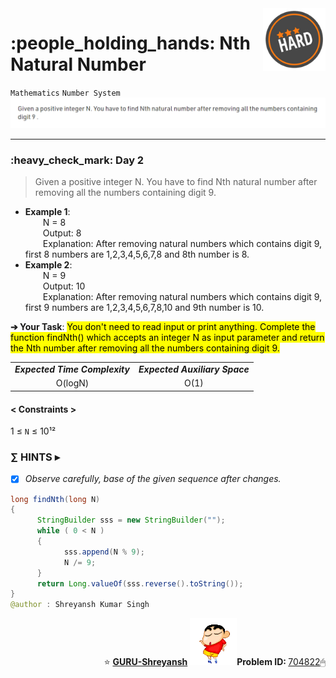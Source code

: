 <img align='right' src="https://github.com/guru-shreyansh/GeeksforGeeks-30-Days-of-Code/blob/main/!DOC!/Hard%231.png" width="100">
<h1>:people_holding_hands: Nth Natural Number</h1>

`Mathematics`
`Number System`
<img align='centre' src="https://github.com/guru-shreyansh/GeeksforGeeks-30-Days-of-Code/blob/main/Day%3C02%3E/D02.png">
________________________________________________________________________________________________________________________________________________________
<h3>:heavy_check_mark: Day 2</h3>
<blockquote>Given a positive integer N. You have to find Nth natural number after removing all the numbers containing digit 9.</blockquote>

* **Example 1**:<br>
&emsp;&emsp;N = 8<br>
&emsp;&emsp;Output: 8<br>
&emsp;&emsp;Explanation: After removing natural numbers which contains digit 9, first 8 numbers are 1,2,3,4,5,6,7,8 and 8th number is 8.<br>
* **Example 2**:<br>
&emsp;&emsp;N = 9<br>
&emsp;&emsp;Output: 10<br>
&emsp;&emsp;Explanation: After removing natural numbers which contains digit 9, first 9 numbers are 1,2,3,4,5,6,7,8,10 and 9th number is 10.<br>

**➔ Your Task**:
<mark>You don't need to read input or print anything. Complete the function findNth() which accepts an integer N as input parameter and return the Nth number
  after removing all the numbers containing digit 9.</mark>

<table align="center">
      <tr><td><em><b>Expected Time Complexity</td> <td><em><b>Expected Auxiliary Space</td></tr>
      <tr><td align="center">O(logN)</td> <td align="center">O(1)</td></tr>
</table>

#### < Constraints >
1  ≤ ` N ` ≤  10¹²<br>

###      ∑ HINTS ▸
- [x] _Observe carefully, base of the given sequence after changes._
```java
long findNth(long N)
{
      StringBuilder sss = new StringBuilder("");
      while ( 0 < N )
      {
            sss.append(N % 9);
            N /= 9;
      }
      return Long.valueOf(sss.reverse().toString());
}
@author : Shreyansh Kumar Singh
```
<p align="right"> ⭐️ <a href="https://github.com/GURU-Shreyansh" target="_blank"> <b>GURU-Shreyansh</b></a>
      <img src="https://github.com/guru-shreyansh/GeeksforGeeks-30-Days-of-Code/blob/main/!DOC!/GIF--Shinchan-vIxKKPtpfnL1K.gif" width="75"><b>Problem ID: </b><a href="https://practice.geeksforgeeks.org/problems/nth-natural-number/1/?track=30-DOC-day-2&batchId=320" align="left">704822</a>🖱</p>
<!--
#GURU ツ
-->
